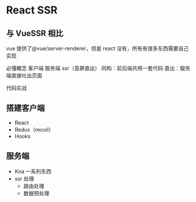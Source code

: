 # React SSR

## 与 VueSSR 相比

vue 提供了@vue/server-renderer，但是 react 没有，所有有很多东西需要自己实现

必懂概念
客户端
服务端
ssr（首屏直出）
同构：前后端共用一套代码
直出：服务端直接吐出页面

代码实战

## 搭建客户端

- React
- Redux（recoil）
- Hooks

## 服务端

- Koa 一系列东西
- ssr 处理
  - 路由处理
  - 数据预处理
